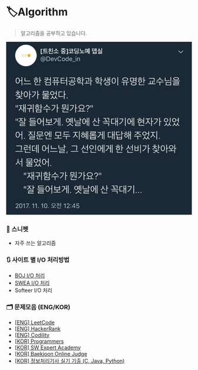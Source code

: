 # 🏷️Algorithm

> 알고리즘을 공부하고 있습니다.

<img src="README.assets/recursive.jpg" alt="recursive"  />


### 📒 스니펫
- 자주 쓰는 알고리즘


### 🔃 사이트 별 I/O 처리방법
- [BOJ I/O 처리](BOJ)
- [SWEA I/O 처리](SWEA)
- Softeer I/O 처리


### 🗂️ 문제모음 (ENG/KOR)
- [[ENG] LeetCode](https://leetcode.com/)
- [[ENG] HackerRank](https://www.hackerrank.com/)
- [[ENG] Codility](https://www.codility.com/)
- [[KOR] Programmers](https://school.programmers.co.kr/)
- [[KOR] SW Expert Academy](https://swexpertacademy.com/)
- [[KOR] Baekjoon Online Judge](https://www.acmicpc.net/)
- [[KOR] 정보처리기사 실기 기출 (C, Java, Python)](EIP)
